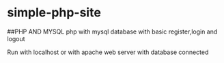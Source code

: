 # simple-php-site
##PHP AND MYSQL 
php with mysql database with basic register,login and logout

Run with localhost or with apache web server with database connected
